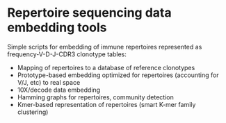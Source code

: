 # Repertoire sequencing data embedding tools

Simple scripts for embedding of immune repertoires represented as frequency-V-D-J-CDR3 clonotype tables:

* Mapping of repertoires to a database of reference clonotypes
* Prototype-based embedding optimized for repertoires (accounting for V/J, etc) to real space
* 10X/decode data embedding
* Hamming graphs for repertoires, community detection
* Kmer-based representation of repertoires (smart K-mer family clustering)